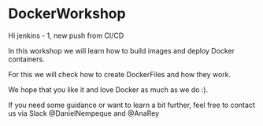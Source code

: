 # DockerWorkshop
Hi jenkins - 1, new push from CI/CD 

In this workshop we will learn how to build images and deploy Docker containers.

For this we will check how to create DockerFiles and how they work. 

We hope that you like it and love Docker as much as we do :).

If you need some guidance or want to learn a bit further, feel free to contact us via Slack @DanielNempeque and @AnaRey
